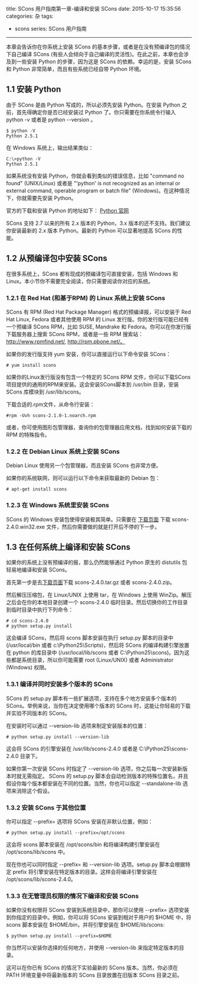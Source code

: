 title: SCons 用户指南第一章-编译和安装 SCons
date: 2015-10-17 15:35:56
categories: 杂
tags: 
- scons
series: SCons 用户指南
---

本章会告诉你在你系统上安装 SCons 的基本步骤，或者是在没有预编译包的情况下自己编译 SCons (有些人会倾向于自己编译的灵活性)。在此之前，本章也会涉及到一些安装 Python 的步骤，因为这是 SCons 的依赖。幸运的是，安装 SCons 和 Python 非常简单，而且有些系统已经自带 Python 环境。

## 1.1 安装 Python

由于 SCons 是由 Python 写成的，所以必须先安装 Python。在安装 Python 之前，首先得确定你是否已经安装过 Python 了。你只需要在你系统令行输入 python -v 或者是 python --version 。

    $ python -V
    Python 2.5.1

在 Windows 系统上，输出结果类似：

    C:\>python -V
    Python 2.5.1

如果系统没有安装 Python，你就会看到类似的错误信息，比如 "command no found" (UNIX/Linux) 或者是 "'python' is not recognized as an internal or external command, operable program or batch file" (Windows)。在这种情况下，你就需要先安装 Python。

官方的下载和安装 Python 的地址如下：
[Python 官网](http://www.python.org/download/)

SCons 支持 2.7 以来的所有 2.x 版本的 Python，3.x 版本的还不支持。我们建议你安装最新的 2.x 版本 Python。最新的 Python 可以显著地提高 SCons 的性能。

## 1.2 从预编译包中安装 SCons

在很多系统上，SCons 都有现成的预编译包可直接安装，包括 Windows 和 Linux。本小节你不需要完全阅读，你只需要阅读你对应的系统。

### 1.2.1 在 Red Hat (和基于RPM) 的 Linux 系统上安装 SCons

SCons 有 RPM (Red Hat Package Manager) 格式的预编译报，可以安装于 Red Hat Linux, Fedora 或者其他使用 RPM 的 Linux 发行版。你的发行版可能已经有一个预编译 SCons RPM，比如 SUSE, Mandrake 和 Fedora。你可以在你发行版下载服务器上搜索 SCons RPM，或者是一些 RPM 搜索站：http://www.rpmfind.net/, http://rpm.pbone.net/。

如果你的发行版支持 yum 安装，你可以直接运行以下命令安装 SCons：

    # yum install scons

如果你的Linux发行版没有包含一个特定的 SCons RPM 文件，你可以下载SCons项目提供的通用的RPM来安装。这会安装SCons脚本到 /usr/bin 目录，安装 SCons 库模块到 /usr/lib/scons。

下载合适的.rpm文件，从命令行安装：

    #rpm -Uvh scons-2.1.0-1.noarch.rpm

或者，你可使用图形包管理器，查询你的包管理器应用文档，找到如何安装下载的 RPM 的特殊指令。

### 1.2.2 在 Debian Linux 系统上安装 SCons

Debian Linux 使用另一个包管理器，而且安装 SCons 也非常方便。

如果你的系统联网，则可以运行以下命令来获取最新的 Debian 包：

    # apt-get install scons

### 1.2.3 在 Windows 系统里安装 SCons

SCons 的 Windows 安装包使得安装极其简单。只需要在 [下载页面](http://www.scons.org/download.php) 下载 scons-2.4.0.win32.exe 文件，然后你需要做的就是打开后不停的下一步。

## 1.3 在任何系统上编译和安装 SCons

如果你的系统上没有预编译的报，那么仍然能够通过 Python 原生的 distutils 包轻易地编译和安装 SCons。

首先第一步是去[下载页面](http://www.scons.org/download.html)下载 scons-2.4.0.tar.gz 或者 scons-2.4.0.zip。

然后解压压缩包，在 Linux/UNIX 上使用 tar，在 Windows 上使用 WinZip。解压之后会在你的本地目录创建一个 scons-2.4.0 临时目录。然后切换你的工作目录到临时目录中执行下列命令：

    # cd scons-2.4.0
    # python setup.py install

这会编译 SCons，然后将 scons 脚本安装在执行 setup.py 脚本的目录中 (/usr/local/bin 或者 c:\Python25\Scripts)，然后将 SCons 的编译构建引擎放置在 python 的库目录中 (/usr/local/lib/scons 或者 C:\Python25\scons)。因为这些都是系统目录，所以你可能需要 root (Linux/UNIX) 或者 Administrator (Windows) 权限。

### 1.3.1 编译并同时安装多个版本的 SCons

SCons 的 setup.py 脚本有一些扩展选项，支持在多个地方安装多个版本的 SCons。举例来说，当你在决定使用哪个版本的 SCons 时，这能让你轻易的下载并实验不同版本的 SCons。

在安装时可以通过  --version-lib 选项来制定安装版本的位置：

    # python setup.py install --version-lib

这会将 SCons 的引擎安装在 /usr/lib/scons-2.4.0 或者是 C:\Python25\scons-2.4.0 目录下。

如果你第一次安装 SCons 时指定了 --version-lib 选项，你之后每一次安装新版本时就无需指定。 SCons 的 setup.py 脚本会自动检测版本的特殊位置名，并且假设你每个版本都安装在不同的位置。当然，你也可以指定 --standalone-lib 选项来消除这个假设。

### 1.3.2 安装 SCons 于其他位置

你可以指定 --prefix= 选项将 SCons 安装在非默认位置，例如：

    # python setup.py install --prefix=/opt/scons

这会将 scons 脚本安装在 /opt/scons/bin 和将编译构建引擎安装在 /opt/scons/lib/scons 中。

现在你也可以同时指定 --prefix= 和 --version-lib 选项。setup.py 脚本会根据特定 prefix 将引擎安装在特定版本的目录。这样会将编译引擎安装在 /opt/scons/lib/scons-2.4.0。

### 1.3.3 在无管理员权限的情况下编译和安装 SCons

如果你没有权限将 SCons 安装到系统目录中，那你可以使用 --prefix= 选项安装到你指定的目录中。例如，你可以将 SCons 安装到相对于用户的 $HOME 中，将 scons 脚本安装在 $HOME/bin，并将引擎安装在 $HOME/lib/scons:

    $ python setup.py install --prefix=$HOME

你当然可以安装你选择的任何地方，并使用 --version-lib 来指定特定版本的目录。

这可以在你已有 SCons 的情况下实验最新的 SCons 版本。当然，你必须在 PATH 环境变量中将最新版本的 SCons 目录放置在旧版本 SCons 目录之前。
